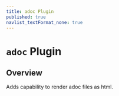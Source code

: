 ```yaml
---
title: adoc Plugin
published: true
navlist_textFormat_none: true
---
```


# `adoc` Plugin

## Overview

Adds capability to render adoc files as html.
